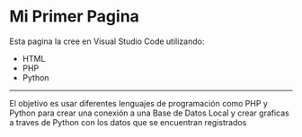 # Mi Primer Pagina
Esta pagina la cree en Visual Studio Code utilizando:
* HTML
* PHP
* Python
---
El objetivo es usar diferentes lenguajes de programación como PHP y Python para crear
una conexión a una Base de Datos Local y crear graficas a traves de Python con los 
datos que se encuentran registrados
